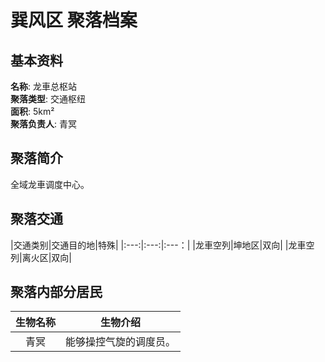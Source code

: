 # 巽风区 聚落档案

## 基本资料

**名称**: 龙車总枢站  
**聚落类型**: 交通枢纽  
**面积**: 5km²  
**聚落负责人**: 青冥  

## 聚落简介

全域龙車调度中心。

## 聚落交通
|交通类别|交通目的地|特殊|
|:---:|:---:|:---：|
|龙車空列|坤地区|双向|
|龙車空列|离火区|双向|

## 聚落内部分居民

|生物名称|生物介绍|
|:---:|:---:|
|青冥|能够操控气旋的调度员。|